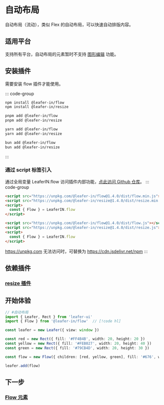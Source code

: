 <script setup>
import Case from '/component/Case.vue'
</script>

# 自动布局

自动布局（流动），类似 Flex 的自动布局，可以快速自动排版内容。

<case name="Flow" count=6 height=160 editor=false></case>

## 适用平台

支持所有平台，自动布局的元素暂时不支持 [图形编辑](/plugin/in/editor/index.md) 功能。

## 安装插件

需要安装 flow 插件才能使用。

::: code-group

```sh [npm]
npm install @leafer-in/flow
npm install @leafer-in/resize
```

```sh [pnpm]
pnpm add @leafer-in/flow
pnpm add @leafer-in/resize
```

```sh [yarn]
yarn add @leafer-in/flow
yarn add @leafer-in/resize
```

```sh [bun]
bun add @leafer-in/flow
bun add @leafer-in/resize
```

:::

### 通过 script 标签引入

通过全局变量 LeaferIN.flow 访问插件内部功能，[点此访问 Github 仓库](https://github.com/leaferjs/leafer-in/tree/main/packages/flow)。
::: code-group

```html [flow.min]
<script src="https://unpkg.com/@leafer-in/flow@1.4.0/dist/flow.min.js"></script>
<script src="https://unpkg.com/@leafer-in/resize@1.4.0/dist/resize.min.js"></script>
<script>
  const { Flow } = LeaferIN.flow
</script>
```

```html [flow]
<script src="https://unpkg.com/@leafer-in/flow@1.4.0/dist/flow.js"></script>
<script src="https://unpkg.com/@leafer-in/resize@1.4.0/dist/resize.js"></script>
<script>
  const { Flow } = LeaferIN.flow
</script>
```

https://unpkg.com 无法访问时，可替换为 https://cdn.jsdelivr.net/npm
:::

## 依赖插件

### [resize 插件](/plugin/in/resize/index.md)

## 开始体验

<case name="Flow" count=1 height=160 editor=false></case>

```ts
// #自动布局
import { Leafer, Rect } from 'leafer-ui'
import { Flow } from '@leafer-in/flow'  // [!code hl] 

const leafer = new Leafer({ view: window })

const red = new Rect({ fill: '#FF4B4B', width: 20, height: 20 })
const yellow = new Rect({ fill: '#FEB027', width: 20, height: 40 })
const green = new Rect({ fill: '#79CB4D', width: 20, height: 30 })

const flow = new Flow({ children: [red, yellow, green], fill: '#676', width: 100, height: 100 }) // [!code hl] 

leafer.add(flow)
```

## 下一步

### [Flow 元素](./Flow.md)
